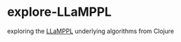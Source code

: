 # explore-LLaMPPL

exploring the [LLaMPPL](https://arxiv.org/abs/2306.03081) underlying algorithms from Clojure



